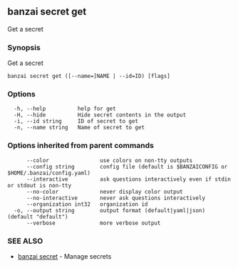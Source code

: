 ## banzai secret get

Get a secret

### Synopsis

Get a secret

```
banzai secret get ([--name=]NAME | --id=ID) [flags]
```

### Options

```
  -h, --help          help for get
  -H, --hide          Hide secret contents in the output
  -i, --id string     ID of secret to get
  -n, --name string   Name of secret to get
```

### Options inherited from parent commands

```
      --color                use colors on non-tty outputs
      --config string        config file (default is $BANZAICONFIG or $HOME/.banzai/config.yaml)
      --interactive          ask questions interactively even if stdin or stdout is non-tty
      --no-color             never display color output
      --no-interactive       never ask questions interactively
      --organization int32   organization id
  -o, --output string        output format (default|yaml|json) (default "default")
      --verbose              more verbose output
```

### SEE ALSO

* [banzai secret](banzai_secret.md)	 - Manage secrets

